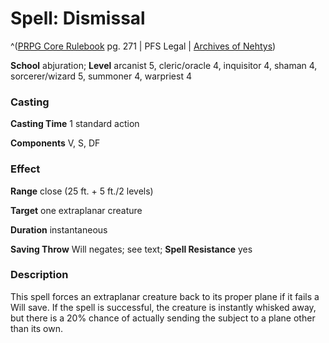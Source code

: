 # Spell: Dismissal

^([PRPG Core Rulebook][ss-dismissal] pg. 271 | PFS Legal | [Archives of Nehtys][sn-dismissal])

**School** abjuration; **Level** arcanist 5, cleric/oracle 4, inquisitor 4, shaman 4, sorcerer/wizard 5, summoner 4, warpriest 4

### Casting

**Casting Time** 1 standard action  

**Components** V, S, DF

### Effect

**Range** close (25 ft. + 5 ft./2 levels)  

**Target** one extraplanar creature  

**Duration** instantaneous  

**Saving Throw** Will negates; see text; **Spell Resistance** yes

### Description

This spell forces an extraplanar creature back to its proper plane if it fails a Will save. If the spell is successful, the creature is instantly whisked away, but there is a 20% chance of actually sending the subject to a plane other than its own.

[ss-dismissal]: http://paizo.com/pathfinderRPG/v57
[sn-dismissal]: http://www.archivesofnethys.com/SpellDisplay.aspx?ItemName=Dismissal